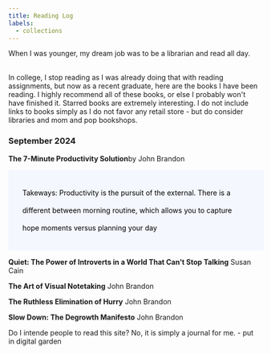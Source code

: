 ```yaml
---
title: Reading Log
labels: 
  - collections
---
```



<p> When I was younger, my dream job was to be a librarian and read all day. <br><br>

In college, I stop reading as I was already doing that with reading assignments, but now as a recent graduate, here are the books
I have been reading. I highly recommend all of these books, or else I probably won't have finished it. Starred books are extremely interesting.
I do not include links to books simply as I do not favor any retail store - but do consider libraries and mom and pop bookshops. </p>

<h3>September 2024</h3>

<b>The 7-Minute Productivity Solution</b>by John Brandon

<p style="padding: 2em 2em; background: #f5f7ff; border-radius: 4px; color: #000; width: 90%; line-height: 2.5;">
  Takeways: Productivity is the pursuit of the external. There is a different between morning routine, which allows you to capture hope moments versus planning your day</p>


<p><b>Quiet: The Power of Introverts in a World That Can't Stop Talking</b> Susan Cain</p>

<p><b>The Art of Visual Notetaking</b> John Brandon</p>

<p><b>The Ruthless Elimination of Hurry</b> John Brandon</p>

<p><b>Slow Down: The Degrowth Manifesto</b> John Brandon</p>



<p>Do I intende people to read this site? No, it is simply a journal for me. - put in digital garden</p>
</div>
</div>
</div>
</section>



<!-- <h2>Favorite Reads </h2>

<a href="https://educ3582020.pubpub.org/pub/makereducation/release/1">Maker Education: How Makerspaces Can Change How Students Interact With Technology</a> -->